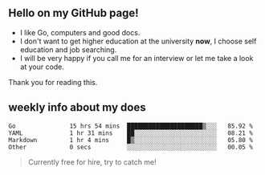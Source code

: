 ## Hello on my GitHub page!

- I like Go, computers and good docs.
- I don't want to get higher education at the university **now**, I choose self education and job searching.
- I will be very happy if you call me for an interview or let me take a look at your code.

Thank you for reading this.

## weekly info about my does
<!--START_SECTION:waka-->

```text
Go               15 hrs 54 mins  █████████████████████▒░░░   85.92 %
YAML             1 hr 31 mins    ██░░░░░░░░░░░░░░░░░░░░░░░   08.21 %
Markdown         1 hr 4 mins     █▒░░░░░░░░░░░░░░░░░░░░░░░   05.80 %
Other            0 secs          ░░░░░░░░░░░░░░░░░░░░░░░░░   00.05 %
```

<!--END_SECTION:waka-->

> Currently free for hire, try to catch me!
